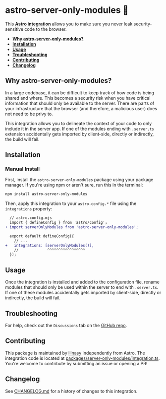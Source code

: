 # astro-server-only-modules 🔐

This **[Astro integration][astro-integration]** allows you to make sure you never leak security-sensitive code to the browser.

- <strong>[Why astro-server-only-modules?](#why-astro-server-only-modules)</strong>
- <strong>[Installation](#installation)</strong>
- <strong>[Usage](#usage)</strong>
- <strong>[Troubleshooting](#troubleshooting)</strong>
- <strong>[Contributing](#contributing)</strong>
- <strong>[Changelog](#changelog)</strong>

## Why astro-server-only-modules?

In a large codebase, it can be difficult to keep track of how code is being shared and where. This becomes a security risk when you have critical information that should only be available to the server. There are parts of your infrastructure that the browser (and therefore, a malicious user) does not need to be privy to.

This integration allows you to delineate the context of your code to only include it in the server app. If one of the modules ending with `.server.ts` extension accidentally gets imported by client-side, directly or indirectly, the build will fail.

## Installation

### Manual Install

First, install the `astro-server-only-modules` package using your package manager. If you're using npm or aren't sure, run this in the terminal:

```sh
npm install astro-server-only-modules
```

Then, apply this integration to your `astro.config.*` file using the `integrations` property:

```diff lang="js" "serverOnlyModules()"
  // astro.config.mjs
  import { defineConfig } from 'astro/config';
+ import serverOnlyModules from 'astro-server-only-modules';

  export default defineConfig({
    // ...
+   integrations: [serverOnlyModules()],
    //             ^^^^^^^^^^^^^^^^^
  });
```

## Usage

Once the integration is installed and added to the configuration file, rename modules that should only be used within the server to end with `.server.ts`. If one of these modules accidentally gets imported by client-side, directly or indirectly, the build will fail.

## Troubleshooting

For help, check out the `Discussions` tab on the [GitHub repo](https://github.com/lilnasy/gratelets/discussions).

## Contributing

This package is maintained by [lilnasy](https://github.com/lilnasy) independently from Astro. The integration code is located at [packages/server-only-modules/integration.ts](https://github.com/lilnasy/gratelets/blob/main/packages/server-only-modules/integration.ts). You're welcome to contribute by submitting an issue or opening a PR!

## Changelog

See [CHANGELOG.md](https://github.com/lilnasy/gratelets/blob/main/packages/server-only-modules/CHANGELOG.md) for a history of changes to this integration.

[astro-integration]: https://docs.astro.build/en/guides/integrations-guide/
